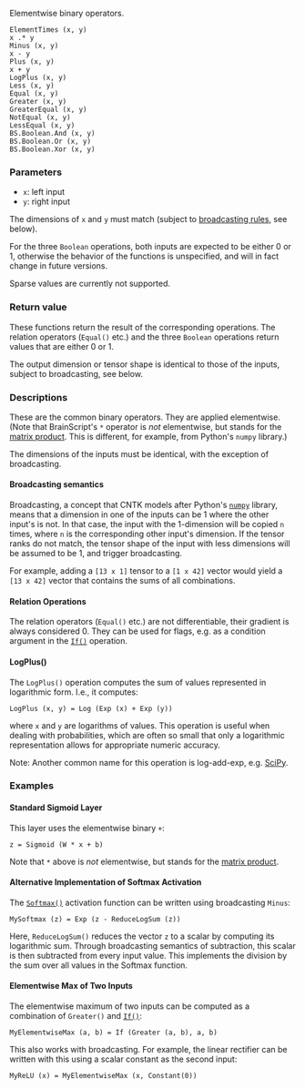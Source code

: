 Elementwise binary operators.

    ElementTimes (x, y)
    x .* y
    Minus (x, y)
    x - y
    Plus (x, y)
    x + y
    LogPlus (x, y)
    Less (x, y)
    Equal (x, y)
    Greater (x, y)
    GreaterEqual (x, y)
    NotEqual (x, y)
    LessEqual (x, y)
    BS.Boolean.And (x, y)
    BS.Boolean.Or (x, y)
    BS.Boolean.Xor (x, y)

### Parameters

* `x`: left input
* `y`: right input

The dimensions of `x` and `y` must match (subject to [broadcasting rules](#broadcasting-semantics), see below).

For the three `Boolean` operations, both inputs are expected to be either 0 or 1, otherwise the behavior of
the functions is unspecified, and will in fact change in future versions.

Sparse values are currently not supported.

### Return value

These functions return the result of the corresponding operations. The relation operators (`Equal()` etc.)
and the three `Boolean` operations return values that
are either 0 or 1.

The output dimension or tensor shape is identical to those of the inputs, subject to broadcasting, see below.

### Descriptions

These are the common binary operators.
They are applied elementwise.
(Note that BrainScript's `*` operator is *not* elementwise, but stands for the [matrix product](./Times-and-TransposeTimes). This is different, for example, from Python's `numpy` library.)

The dimensions of the inputs must be identical, with the exception of broadcasting.

#### Broadcasting semantics

Broadcasting, a concept that CNTK models after Python's [`numpy`](http://www.numpy.org/) library,
means that a dimension in one of the inputs can be 1 where the other input's is not.
In that case, the input with the 1-dimension will be copied `n` times, where `n` is the
corresponding other input's dimension.
If the tensor ranks do not match, the tensor shape of the input with less dimensions will be
assumed to be 1, and trigger broadcasting.

For example, adding a `[13 x 1]` tensor to a `[1 x 42]` vector would yield a `[13 x 42]` vector
that contains the sums of all combinations.

#### Relation Operations
The relation operators (`Equal()` etc.) are not differentiable, their gradient is always considered 0.
They can be used for flags, e.g. as a condition argument in the [`If()`](./If-Operation) operation.

#### LogPlus()
The `LogPlus()` operation computes the sum of values represented in logarithmic form.
I.e., it computes:

    LogPlus (x, y) = Log (Exp (x) + Exp (y))

where `x` and `y` are logarithms of values.
This operation is useful when dealing with probabilities,
which are often so small that only a logarithmic representation
allows for appropriate numeric accuracy.

Note: Another common name for this operation is log-add-exp, e.g. [SciPy](http://docs.scipy.org/doc/numpy/reference/generated/numpy.logaddexp.html).

### Examples

#### Standard Sigmoid Layer
This layer uses the elementwise binary `+`:

    z = Sigmoid (W * x + b)

Note that `*` above is *not* elementwise, but stands for the [matrix product](./Times-and-TransposeTimes).

#### Alternative Implementation of Softmax Activation
The [`Softmax()`](./Activation-Functions) activation function can be written using broadcasting `Minus`:

    MySoftmax (z) = Exp (z - ReduceLogSum (z))

Here, `ReduceLogSum()` reduces the vector `z` to a scalar by computing its logarithmic sum. Through broadcasting semantics
of subtraction, this scalar is then subtracted from every input value.
This implements the division by the sum over all values in the Softmax function.

#### Elementwise Max of Two Inputs
The elementwise maximum of two inputs can be computed as a combination of `Greater()` and [`If()`](./If-Operation):

    MyElementwiseMax (a, b) = If (Greater (a, b), a, b)

This also works with broadcasting. For example, the linear rectifier can be written with this using
a scalar constant as the second input:

    MyReLU (x) = MyElementwiseMax (x, Constant(0))
